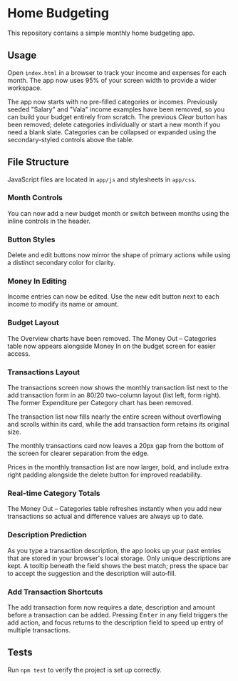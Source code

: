 # Home Budgeting

This repository contains a simple monthly home budgeting app.

## Usage
Open `index.html` in a browser to track your income and expenses for each month. The app now uses 95% of your screen width to provide a wider workspace.

The app now starts with no pre-filled categories or incomes. Previously seeded "Salary" and "Vala" income examples have been removed, so you can build your budget entirely from scratch. The previous *Clear* button has been removed; delete categories individually or start a new month if you need a blank slate. Categories can be collapsed or expanded using the secondary-styled controls above the table.

## File Structure
JavaScript files are located in `app/js` and stylesheets in `app/css`.

### Month Controls
You can now add a new budget month or switch between months using the inline controls in the header.

### Button Styles
Delete and edit buttons now mirror the shape of primary actions while using a distinct secondary color for clarity.

### Money In Editing
Income entries can now be edited. Use the new edit button next to each income to modify its name or amount.

### Budget Layout
The Overview charts have been removed. The Money Out – Categories table now appears alongside Money In on the budget screen for easier access.

### Transactions Layout
The transactions screen now shows the monthly transaction list next to the add transaction form in an 80/20 two-column layout (list left, form right). The former Expenditure per Category chart has been removed.

The transaction list now fills nearly the entire screen without overflowing and scrolls within its card, while the add transaction form retains its original size.

The monthly transactions card now leaves a 20px gap from the bottom of the screen for clearer separation from the edge.

Prices in the monthly transaction list are now larger, bold, and include extra right padding alongside the delete button for improved readability.

### Real-time Category Totals
The Money Out – Categories table refreshes instantly when you add new transactions so actual and difference values are always up to date.

### Description Prediction
As you type a transaction description, the app looks up your past entries that are stored in your browser's local storage. Only unique descriptions are kept. A tooltip beneath the field shows the best match; press the space bar to accept the suggestion and the description will auto‑fill.

### Add Transaction Shortcuts
The add transaction form now requires a date, description and amount before a transaction can be added. Pressing <kbd>Enter</kbd> in any field triggers the add action, and focus returns to the description field to speed up entry of multiple transactions.

## Tests
Run `npm test` to verify the project is set up correctly.
